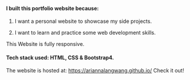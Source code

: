 

#### I built this portfolio website because:  

1) I want a personal website to showcase my side projects.

2) I want to learn and practice some web development skills.  


This Website is fully responsive.


#### Tech stack used: HTML, CSS & Bootstrap4.

The website is hosted at: https://ariannalangwang.github.io/  Check it out!
